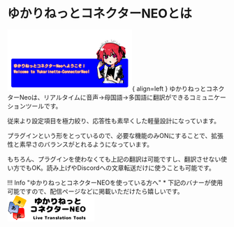 # ゆかりねっとコネクターNEOとは
![Image title](images/title01.png){ align=left }
ゆかりねっとコネクターNeoは、リアルタイムに音声→母国語→多国語に翻訳ができるコミュニケーションツールです。

従来より設定項目を極力絞り、応答性も素早くした軽量設計になっています。

プラグインという形をとっているので、必要な機能のみONにすることで、拡張性と素早さのバランスがとれるようになっています。

もちろん、プラグインを使わなくても上記の翻訳は可能ですし、翻訳させない使い方でもOK。読み上げやDiscordへの文章転送だけに使うことも可能です。

!!! Info "ゆかりねっとコネクターNEOを使っている方へ"
    * 下記のバナーが使用可能ですので、配信ページなどに掲載いただけたら嬉しいです。
    ![バナー](images/YNCNEO_banner.png)

